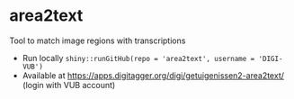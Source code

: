 # area2text

Tool to match image regions with transcriptions

- Run locally `shiny::runGitHub(repo = 'area2text', username = 'DIGI-VUB')`
- Available at https://apps.digitagger.org/digi/getuigenissen2-area2text/ (login with VUB account)

